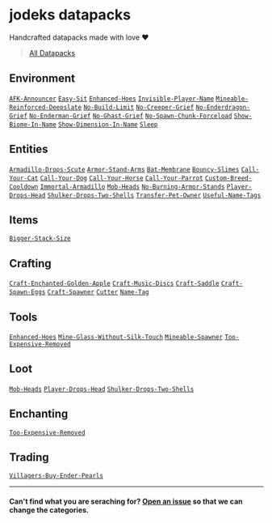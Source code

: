<!-- This file was generated by the profile_update.yml do not change it directly. It will be overwritten. -->

# jodeks datapacks

Handcrafted datapacks made with love ❤

> [All Datapacks](https://github.com/orgs/jodeks-datapacks/repositories)

<!--
[`Template`](https://github.com/jodeks-datapacks/Template)
[`default`](https://github.com/jodeks-datapacks/default)
-->

## Environment
[`AFK-Announcer`](https://github.com/jodeks-datapacks/AFK-Announcer)
[`Easy-Sit`](https://github.com/jodeks-datapacks/Easy-Sit)
[`Enhanced-Hoes`](https://github.com/jodeks-datapacks/Enhanced-Hoes)
[`Invisible-Player-Name`](https://github.com/jodeks-datapacks/Invisible-Player-Name)
[`Mineable-Reinforced-Deepslate`](https://github.com/jodeks-datapacks/Mineable-Reinforced-Deepslate)
[`No-Build-Limit`](https://github.com/jodeks-datapacks/No-Build-Limit)
[`No-Creeper-Grief`](https://github.com/jodeks-datapacks/No-Creeper-Grief)
[`No-Enderdragon-Grief`](https://github.com/jodeks-datapacks/No-Enderdragon-Grief)
[`No-Enderman-Grief`](https://github.com/jodeks-datapacks/No-Enderman-Grief)
[`No-Ghast-Grief`](https://github.com/jodeks-datapacks/No-Ghast-Grief)
[`No-Spawn-Chunk-Forceload`](https://github.com/jodeks-datapacks/No-Spawn-Chunk-Forceload)
[`Show-Biome-In-Name`](https://github.com/jodeks-datapacks/Show-Biome-In-Name)
[`Show-Dimension-In-Name`](https://github.com/jodeks-datapacks/Show-Dimension-In-Name)
[`Sleep`](https://github.com/jodeks-datapacks/Sleep)
  
## Entities
[`Armadillo-Drops-Scute`](https://github.com/jodeks-datapacks/Armadillo-Drops-Scute)
[`Armor-Stand-Arms`](https://github.com/jodeks-datapacks/Armor-Stand-Arms)
[`Bat-Membrane`](https://github.com/jodeks-datapacks/Bat-Membrane)
[`Bouncy-Slimes`](https://github.com/jodeks-datapacks/Bouncy-Slimes)
[`Call-Your-Cat`](https://github.com/jodeks-datapacks/Call-Your-Cat)
[`Call-Your-Dog`](https://github.com/jodeks-datapacks/Call-Your-Dog)
[`Call-Your-Horse`](https://github.com/jodeks-datapacks/Call-Your-Horse)
[`Call-Your-Parrot`](https://github.com/jodeks-datapacks/Call-Your-Parrot)
[`Custom-Breed-Cooldown`](https://github.com/jodeks-datapacks/Custom-Breed-Cooldown)
[`Immortal-Armadillo`](https://github.com/jodeks-datapacks/Immortal-Armadillo)
[`Mob-Heads`](https://github.com/jodeks-datapacks/Mob-Heads)
[`No-Burning-Armor-Stands`](https://github.com/jodeks-datapacks/No-Burning-Armor-Stands)
[`Player-Drops-Head`](https://github.com/jodeks-datapacks/Player-Drops-Head)
[`Shulker-Drops-Two-Shells`](https://github.com/jodeks-datapacks/Shulker-Drops-Two-Shells)
[`Transfer-Pet-Owner`](https://github.com/jodeks-datapacks/Transfer-Pet-Owner)
[`Useful-Name-Tags`](https://github.com/jodeks-datapacks/Useful-Name-Tags)
  
## Items
[`Bigger-Stack-Size`](https://github.com/jodeks-datapacks/Bigger-Stack-Size)
  
## Crafting
[`Craft-Enchanted-Golden-Apple`](https://github.com/jodeks-datapacks/Craft-Enchanted-Golden-Apple)
[`Craft-Music-Discs`](https://github.com/jodeks-datapacks/Craft-Music-Discs)
[`Craft-Saddle`](https://github.com/jodeks-datapacks/Craft-Saddle)
[`Craft-Spawn-Eggs`](https://github.com/jodeks-datapacks/Craft-Spawn-Eggs)
[`Craft-Spawner`](https://github.com/jodeks-datapacks/Craft-Spawner)
[`Cutter`](https://github.com/jodeks-datapacks/Cutter)
[`Name-Tag`](https://github.com/jodeks-datapacks/Name-Tag)
  
## Tools
[`Enhanced-Hoes`](https://github.com/jodeks-datapacks/Enhanced-Hoes)
[`Mine-Glass-Without-Silk-Touch`](https://github.com/jodeks-datapacks/Mine-Glass-Without-Silk-Touch)
[`Mineable-Spawner`](https://github.com/jodeks-datapacks/Mineable-Spawner)
[`Too-Expensive-Removed`](https://github.com/jodeks-datapacks/Too-Expensive-Removed)
  
## Loot
[`Mob-Heads`](https://github.com/jodeks-datapacks/Mob-Heads)
[`Player-Drops-Head`](https://github.com/jodeks-datapacks/Player-Drops-Head)
[`Shulker-Drops-Two-Shells`](https://github.com/jodeks-datapacks/Shulker-Drops-Two-Shells)
  
## Enchanting
[`Too-Expensive-Removed`](https://github.com/jodeks-datapacks/Too-Expensive-Removed)
  
## Trading
[`Villagers-Buy-Ender-Pearls`](https://github.com/jodeks-datapacks/Villagers-Buy-Ender-Pearls)
  


---

#### Can't find what you are seraching for? [Open an issue](https://github.com/jodeks-datapacks/.github/issues/new?template=category.yml) so that we can change the categories.
